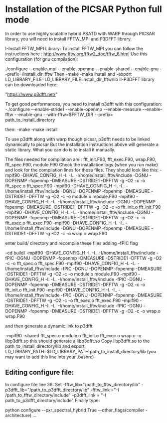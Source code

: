# **Installation of the PICSAR Python full mode**

In order to use highly scalable hybrid PSATD with WARP through PICSAR library, 
you will need to install FFTW_MPI and P3DFFT library.


I-Install FFTW_MPI Library:
To install FFTW_MPI you can follow the instructions here :
http://www.fftw.org/fftw2_doc/fftw_6.html
Use this configuration (for gnu compilation):

./configure --enable-mpi --enable-openmp --enable-shared --enable-gnu --prefix=/install_dir_fftw
Then
-make
-make install
and
-export LD_LIBRARY_FILE=LD_LIBRARY_FILE:install_dir_fftw/lib
II-P3DFFT library can be downloaded here:



"https://www.p3dfft.net/"




To get good performances, you need to install p3dfft with this configuration:
-./configure --enable-stride1 --enable-openmp --enable-measure --enable-fftw --enable-gnu --with-fftw=$FFTW_DIR --prefix= path_to_install_directory

then:
-make
-make install

To use p3dfft along with warp though picsar, p3dfft needs to be linked dynamically to picsar
But the installation instructions above will generate a static library.
What you can do is to install it manually.

The files needed for compilation are : 
   fft_init.F90, fft_exec.F90, wrap.F90, fft_spec.F90, module.F90
Check the installation logs (when you run make) and look for the compilation lines for these files.
They should look like this:
-mpif90 -DHAVE_CONFIG_H -I. -I.. -I/home/install_fftw/include   -DGNU -DOPENMP -fopenmp -DMEASURE -DSTRIDE1 -DFFTW -g -O2 -c -o fft_spec.o fft_spec.F90
-mpif90 -DHAVE_CONFIG_H -I. -I.. -I/home/install_fftw/include   -DGNU -DOPENMP -fopenmp -DMEASURE -DSTRIDE1 -DFFTW -g -O2 -c -o module.o module.F90
-mpif90 -DHAVE_CONFIG_H -I. -I.. -I/home/install_fftw/include   -DGNU -DOPENMP -fopenmp -DMEASURE -DSTRIDE1 -DFFTW -g -O2 -c -o fft_init.o fft_init.F90
-mpif90 -DHAVE_CONFIG_H -I. -I.. -I/home/install_fftw/include   -DGNU -DOPENMP -fopenmp -DMEASURE -DSTRIDE1 -DFFTW -g -O2 -c -o fft_exec.o fft_exec.F90
-mpif90 -DHAVE_CONFIG_H -I. -I.. -I/home/install_fftw/include   -DGNU -DOPENMP -fopenmp -DMEASURE -DSTRIDE1 -DFFTW -g -O2 -c -o wrap.o wrap.F90

enter build/ directory and recompile these files adding -fPIC flag

-cd build/
-mpif90 -DHAVE_CONFIG_H -I. -I.. -I/home/install_fftw/include -fPIC  -DGNU -DOPENMP -fopenmp -DMEASURE -DSTRIDE1 -DFFTW -g -O2 -c -o fft_spec.o fft_spec.F90
-mpif90 -DHAVE_CONFIG_H -I. -I.. -I/home/install_fftw/include -fPIC  -DGNU -DOPENMP -fopenmp -DMEASURE -DSTRIDE1 -DFFTW -g -O2 -c -o module.o module.F90
-mpif90 -DHAVE_CONFIG_H -I. -I.. -I/home/install_fftw/include -fPIC  -DGNU -DOPENMP -fopenmp -DMEASURE -DSTRIDE1 -DFFTW -g -O2 -c -o fft_init.o fft_init.F90
-mpif90 -DHAVE_CONFIG_H -I. -I.. -I/home/install_fftw/include -fPIC  -DGNU -DOPENMP -fopenmp -DMEASURE -DSTRIDE1 -DFFTW -g -O2 -c -o fft_exec.o fft_exec.F90
-mpif90 -DHAVE_CONFIG_H -I. -I.. -I/home/install_fftw/include -fPIC  -DGNU -DOPENMP -fopenmp -DMEASURE -DSTRIDE1 -DFFTW -g -O2 -c -o wrap.o wrap.F90

and then generate a dynamic link to p3dfft

-mpif90 -shared  fft_spec.o module.o fft_init.o fft_exec.o wrap.o -o libp3dfft.so
this should generate a libp3dfft.so
Copy libp3dfft.so to the path_to_install_directory/lib
and 
export LD_LIBRARY_PATH=$LD_LIBRARY_PATH:path_to_install_directory/lib (you may want to add this line into your .bashrc)





## Editing configure file:

In configure file line 36: 
Set 
-fftw_lib="/path_to_fftw_directory/lib"
-p3dfft_lib="/path_to_p3dfft_directory/lib"
-fftw_link ="-I /path_to_fftw_directory/include"
-p3dfft_link = "-I path_to_p3dfft_directory/include" 
Finally type:

python configure --pxr_spectral_hybrid True --other_flags(compiler - architecture) ...


